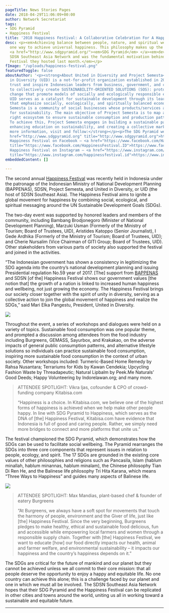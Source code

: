 ```yaml
---
pageTitle: News Stories Pages
date: 2018-04-29T11:06:09+00:00
author: Network Secretariat
tags:
- SDG Pyramid
- Happiness Festival
title: '2018 Happiness Festival: A Collaborative Celebration For A Happier Indonesia'
desc: <p><em>Achieving balance between people, nature, and spiritual wellbeing is
  one way to achieve universal happiness. This philosophy makes up the core of the</em>
  <a href="http://www.sdgpyramid.org/"><em>SDG Pyramid</em> </a><em>developed by the
  SDSN Southeast Asia Network and was the fundamental motivation behind the Happiness
  Festival they hosted last month.</em></p>
fImage: "/uploads/happiness-festival.png"
featuredToggle: false
aboutAuthor: '<p><strong>About United in Diversity and Project Semesta</strong></p><p>United
  in Diversity (UID) is a not-for-profit organization established in 2003 to build
  trust and inspire Indonesian leaders from business, government, and civil society
  to collectively create SUSTAINABILITY-ORIENTED SOLUTIONS (SOS): prototypes of systemic
  change that promote models of socially and ecologically responsible economic transformation.
  UID serves as a catalyst for sustainable development through its learning platforms
  that emphasize socially, ecologically, and spiritually balanced economic development.</p><p>Project
  Semesta is a community of social businesses whose products/services are solutions
  for sustainability. The main objective of Project Semesta is to map and build the
  right ecosystem to ensure sustainable consumption and production patterns in Indonesia.
  To achieve this, Project Semesta engages in building a sustainable partnership,
  enhancing education on sustainability, and creating a collective market.</p><p><strong>For
  more information, visit and follow:</strong></p><p>The SDG Pyramid website – <a
  href="http://www.sdgpyramid.org" title="http://www.sdgpyramid.org">http://www.sdgpyramid.org</a></p><p>The
  Happiness Festival on Facebook – <a href="https://www.facebook.com/HappinessFestival.ID"
  title="https://www.facebook.com/HappinessFestival.ID">https://www.facebook.com/HappinessFestival.ID</a></p><p>The
  Happiness Festival on Instagram – <a href="https://www.instagram.com/happinessfestival.id"
  title="https://www.instagram.com/happinessfestival.id">https://www.instagram.com/happinessfestival.id</a></p>'
embeddedContent: []

---
```

The second annual [Happiness Festival](http://www.sdgpyramid.org/jakarta-happiness-festival-2018/) was recently held in Indonesia under the patronage of the Indonesian Ministry of National Development Planning (BAPPENAS), SDSN, Project Semesta, and United in Diversity, or UID (the host of SDSN Southeast Asia). The Happiness Festival aims to ignite a global movement for happiness by combining social, ecological, and spiritual messaging around the UN Sustainable Development Goals (SDGs).

The two-day event was supported by honored leaders and members of the community, including Bambang Brodjonegoro (Minister of National Development Planning), Marzuki Usman (Formerly of the Ministry of Tourism; Board of Trustees, UID), Aristides Katoppo (Senior Journalist), I Gede Ardhika (Formerly of the Ministry of Tourism; Board of Trustees, UID); and Cherie Nursalim (Vice Chairman of GITI Group; Board of Trustees, UID). Other stakeholders from various parts of society also supported the festival and joined in the activities.­­

“The Indonesian government has shown a consistency in legitimizing the SDG agenda into the country’s national development planning and issuing Presidential regulation No.59 year of 2017. \[The\] support from [BAPPENAS](http://www.bappenas.go.id/) and SDSN \[of the\] Happiness Festival shows our government values \[the notion that\] the growth of a nation is linked to increased human happiness and wellbeing, not just growing the economy. The Happiness Festival brings our society closer together with the spirit of unity in diversity, serving as a collective action to join the global movement of happiness and realize the SDGs,” said Mari Elka Pangestu, President, United in Diversity.

  
![](/uploads/ambience-6.jpg)

Throughout the event, a series of workshops and dialogues were held on a variety of topics. Sustainable food consumption was one popular theme, and prompted a discussion among attendees from the food industry including Burgreens, GEMASS, Sayurbox, and Krakakao, on the adverse impacts of general public consumption patterns, and alternative lifestyle solutions so individuals can practice sustainable food consumption, inspiring more sustainable food consumption in the context of urban society. Other workshops included: Turmeric-Based Home Remedy by Rahsa Nusantara; Terrariums for Kids by Kawan Cendekia; Upcycling Fashion Waste by Threadapeutic; Natural Lipbalm by Peek.Me Naturals’ Good Deeds; Happy Volunteering by Indorelawan.org; and many more.

> ATTENDEE SPOTLIGHT: Vikra Ijas, cofounder & CPO of crowd-funding company Kitabisa.com
>
> “Happiness is a choice. In Kitabisa.com, we believe one of the highest forms of happiness is achieved when we help make other people happy. In line with SDG Pyramid to Happiness, which serves as the DNA of \[the\] Happiness Festival, Kitabisa.com have evidence that Indonesia is full of good and caring people. Rather, we simply need more bridges to connect and more platforms that unite us.”

The festival championed the SDG Pyramid, which demonstrates how the SDGs can be used to facilitate social wellbeing. The Pyramid rearranges the SDGs into three core components that represent issues in relation to people, ecology, and spirit. The 17 SDGs are grounded in the existing core values of other philosophies and religions such as Pancasila, Islam (hablum minallah, hablum minannas, hablum minalam), the Chinese philosophy Tian Di Ren He, and the Balinese life philosophy Tri Hita Karana, which means “Three Ways to Happiness” and guides many aspects of Balinese life.

![](/uploads/sdg-pyramid.png)

> ATTENDEE SPOTLIGHT: Max Mandias, plant-based chef & founder of eatery Burgreens
>
> “At Burgreens, we always have a soft spot for movements that touch the harmony of people, environment and the Giver of life, just like \[the\] Happiness Festival. Since the very beginning, Burgreens pledges to make healthy, ethical and sustainable food delicious, fun and accessible while empowering local farmers and women through a responsible supply chain. Together with \[the\] Happiness Festival, we want to educate \[how\] our food directly impacts our health, animal and farmer welfare, and environmental sustainability – it impacts our happiness and the country’s happiness depends on it.”

The SDGs are critical for the future of mankind and our planet but they cannot be achieved unless we all commit to their core mission: that all people deserve the opportunity to enjoy a happy and equitable life. No one country can achieve this alone; this is a challenge faced by our planet and one in which we must all be involved. The SDSN Southeast Asia Network hopes that their SDG Pyramid and the Happiness Festival can be replicated in other cities and towns around the world, uniting us all in working toward a sustainable and equitable future.

***